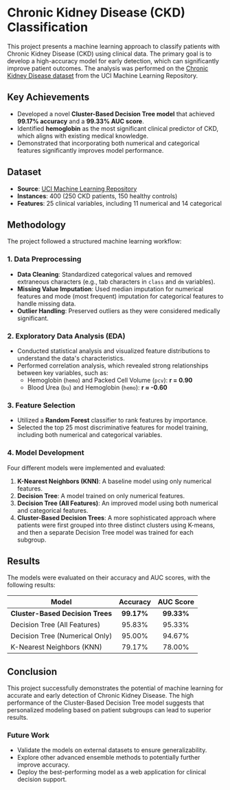 # Chronic Kidney Disease (CKD) Classification

This project presents a machine learning approach to classify patients with Chronic Kidney Disease (CKD) using clinical data. The primary goal is to develop a high-accuracy model for early detection, which can significantly improve patient outcomes. The analysis was performed on the [Chronic Kidney Disease dataset](https://archive.ics.uci.edu/dataset/336/chronic+kidney+disease) from the UCI Machine Learning Repository.

## Key Achievements

-   Developed a novel **Cluster-Based Decision Tree model** that achieved **99.17% accuracy** and a **99.33% AUC score**.
-   Identified **hemoglobin** as the most significant clinical predictor of CKD, which aligns with existing medical knowledge.
-   Demonstrated that incorporating both numerical and categorical features significantly improves model performance.

## Dataset

-   **Source**: [UCI Machine Learning Repository](https://archive.ics.uci.edu/dataset/336/chronic+kidney+disease)
-   **Instances**: 400 (250 CKD patients, 150 healthy controls)
-   **Features**: 25 clinical variables, including 11 numerical and 14 categorical

## Methodology

The project followed a structured machine learning workflow:

### 1. Data Preprocessing

-   **Data Cleaning**: Standardized categorical values and removed extraneous characters (e.g., tab characters in `class` and `dm` variables).
-   **Missing Value Imputation**: Used median imputation for numerical features and mode (most frequent) imputation for categorical features to handle missing data.
-   **Outlier Handling**: Preserved outliers as they were considered medically significant.

### 2. Exploratory Data Analysis (EDA)

-   Conducted statistical analysis and visualized feature distributions to understand the data's characteristics.
-   Performed correlation analysis, which revealed strong relationships between key variables, such as:
    -   Hemoglobin (`hemo`) and Packed Cell Volume (`pcv`): **r = 0.90**
    -   Blood Urea (`bu`) and Hemoglobin (`hemo`): **r ≈ -0.60**

### 3. Feature Selection

-   Utilized a **Random Forest** classifier to rank features by importance.
-   Selected the top 25 most discriminative features for model training, including both numerical and categorical variables.

### 4. Model Development

Four different models were implemented and evaluated:
1.  **K-Nearest Neighbors (KNN)**: A baseline model using only numerical features.
2.  **Decision Tree**: A model trained on only numerical features.
3.  **Decision Tree (All Features)**: An improved model using both numerical and categorical features.
4.  **Cluster-Based Decision Trees**: A more sophisticated approach where patients were first grouped into three distinct clusters using K-means, and then a separate Decision Tree model was trained for each subgroup.

## Results

The models were evaluated on their accuracy and AUC scores, with the following results:

| Model                        | Accuracy | AUC Score |
| ---------------------------- | :------: | :-------: |
| **Cluster-Based Decision Trees** | **99.17%** | **99.33%** |
| Decision Tree (All Features) |  95.83%  |  95.33%   |
| Decision Tree (Numerical Only) |  95.00%  |  94.67%   |
| K-Nearest Neighbors (KNN)    |  79.17%  |  78.00%   |

## Conclusion

This project successfully demonstrates the potential of machine learning for accurate and early detection of Chronic Kidney Disease. The high performance of the Cluster-Based Decision Tree model suggests that personalized modeling based on patient subgroups can lead to superior results.

### Future Work

-   Validate the models on external datasets to ensure generalizability.
-   Explore other advanced ensemble methods to potentially further improve accuracy.
-   Deploy the best-performing model as a web application for clinical decision support.
